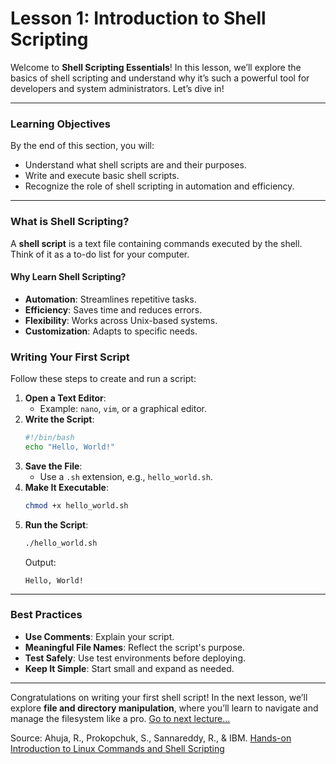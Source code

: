 # Lesson 1: Introduction to Shell Scripting

Welcome to **Shell Scripting Essentials**! In this lesson, we’ll explore the basics of shell scripting and understand why it’s such a powerful tool for developers and system administrators. Let’s dive in!

---

### Learning Objectives
By the end of this section, you will:
- Understand what shell scripts are and their purposes.
- Write and execute basic shell scripts.
- Recognize the role of shell scripting in automation and efficiency.

---

### What is Shell Scripting?
A **shell script** is a text file containing commands executed by the shell. Think of it as a to-do list for your computer.

#### Why Learn Shell Scripting?
- **Automation**: Streamlines repetitive tasks.
- **Efficiency**: Saves time and reduces errors.
- **Flexibility**: Works across Unix-based systems.
- **Customization**: Adapts to specific needs.

### Writing Your First Script
Follow these steps to create and run a script:
1. **Open a Text Editor**:
   - Example: `nano`, `vim`, or a graphical editor.
2. **Write the Script**:
   ```bash
   #!/bin/bash
   echo "Hello, World!"
   ```
3. **Save the File**:
   - Use a `.sh` extension, e.g., `hello_world.sh`.
4. **Make It Executable**:
   ```bash
   chmod +x hello_world.sh
   ```
5. **Run the Script**:
   ```bash
   ./hello_world.sh
   ```
   Output:
   ```
   Hello, World!
   ```

---

### Best Practices
- **Use Comments**: Explain your script.
- **Meaningful File Names**: Reflect the script's purpose.
- **Test Safely**: Use test environments before deploying.
- **Keep It Simple**: Start small and expand as needed.

---

Congratulations on writing your first shell script! In the next lesson, we’ll explore **file and directory manipulation**, where you’ll learn to navigate and manage the filesystem like a pro.
[Go to next lecture...](./2.-Manipulting-Files-and-Directories.md)

Source:
Ahuja, R., Prokopchuk, S., Sannareddy, R., & IBM. [Hands-on Introduction to Linux Commands and Shell Scripting](https://www.coursera.org/learn/hands-on-introduction-to-linux-commands-and-shell-scripting/)